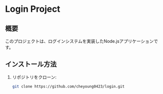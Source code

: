 # Login Project

## 概要
このプロジェクトは、ログインシステムを実装したNode.jsアプリケーションです。

## インストール方法
1. リポジトリをクローン:
   ```bash
   git clone https://github.com/cheyoung0423/login.git
